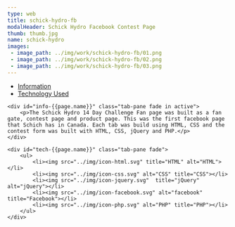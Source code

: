 ```yaml
---
type: web
title: schick-hydro-fb
modalHeader: Schick Hydro Facebook Contest Page
thumb: thumb.jpg
name: schick-hydro
images:
 - image_path: ../img/work/schick-hydro-fb/01.png
 - image_path: ../img/work/schick-hydro-fb/02.png
 - image_path: ../img/work/schick-hydro-fb/03.png
---
```


<ul class="nav nav-tabs inner-modal">
	<li class="active"><a data-toggle="tab" href="#info-{{page.name}}">Information</a></li>
	<li><a data-toggle="tab" href="#tech-{{page.name}}">Technology Used</a></li>
</ul>

<div class="tab-content">
	
	<div id="info-{{page.name}}" class="tab-pane fade in active">
		<p>The Schick Hydro 14 Day Challenge Fan page was built as a fan gate, contest page and product page. This was the first facebook page that Schich has in Canada. Each tab was build using HTML, CSS and the contest form was built with HTML, CSS, jQuery and PHP.</p>
	</div>
	
    <div id="tech-{{page.name}}" class="tab-pane fade">
    	<ul>
    		<li><img src="../img/icon-html.svg" title="HTML" alt="HTML"></li>
    		<li><img src="../img/icon-css.svg" alt="CSS" title="CSS"></li>
    		<li><img src="../img/icon-jquery.svg"  title="jQuery" alt="jQuery"></li>
    		<li><img src="../img/icon-facebook.svg" alt="facebook" title="Facebook"></li>
    		<li><img src="../img/icon-php.svg" alt="PHP" title="PHP"></li>
    	</ul>
    </div>
</div>	
